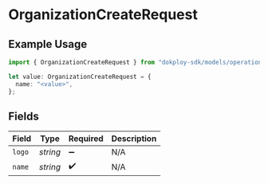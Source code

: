 # OrganizationCreateRequest

## Example Usage

```typescript
import { OrganizationCreateRequest } from "dokploy-sdk/models/operations";

let value: OrganizationCreateRequest = {
  name: "<value>",
};
```

## Fields

| Field              | Type               | Required           | Description        |
| ------------------ | ------------------ | ------------------ | ------------------ |
| `logo`             | *string*           | :heavy_minus_sign: | N/A                |
| `name`             | *string*           | :heavy_check_mark: | N/A                |